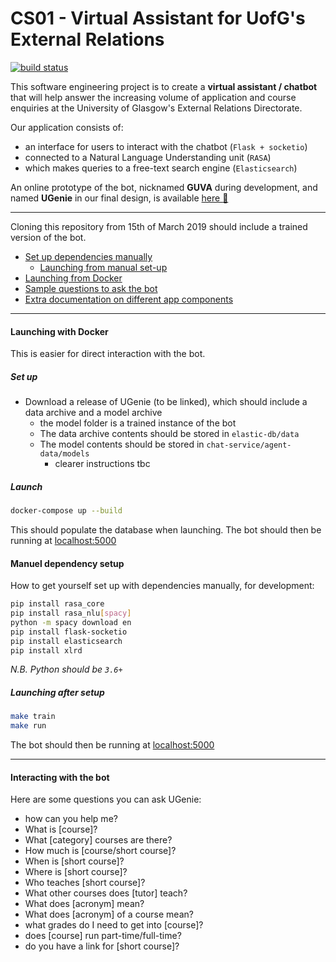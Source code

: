 # CS01 - Virtual Assistant for UofG's External Relations

[![build status](http://stgit.dcs.gla.ac.uk/tp3-2018-cs01/dissertation/badges/master/pipeline.svg)](http://stgit.dcs.gla.ac.uk/tp3-2018-cs01/dissertation/commits/master)             

This software engineering project is to create a **virtual assistant / chatbot** that will help answer the increasing volume of application and course enquiries at the University of Glasgow's External Relations Directorate.     

Our application consists of:
* an interface for users to interact with the chatbot (`Flask + socketio`)
* connected to a Natural Language Understanding unit (`RASA`)
* which makes queries to a free-text search engine (`Elasticsearch`)

An online prototype of the bot, nicknamed **GUVA** during development, and named **UGenie** in our final design, is available [here :robot:](https://bit.do/uofg-bot)
______________

Cloning this repository from 15th of March 2019 should include a trained version of the bot.
- [Set up dependencies manually](#manual-dependency-setup)
    - [Launching from manual set-up](#launching-after-setup)
- [Launching from Docker](#launching-from-docker)
- [Sample questions to ask the bot](#interacting-with-the-bot)
- [Extra documentation on different app components](http://stgit.dcs.gla.ac.uk/tp3-2018-cs01/dissertation/tree/master/docs)

--------

#### Launching with Docker
This is easier for direct interaction with the bot.

##### Set up 

- Download a release of UGenie (to be linked), which should include a data archive and a model archive
    - the model folder is a trained instance of the bot
    - The data archive contents should be stored in `elastic-db/data`
    - The model contents should be stored in `chat-service/agent-data/models`
        - clearer instructions tbc 

##### Launch
```bash
docker-compose up --build
```
This should populate the database when launching. The bot should then be running at [localhost:5000](localhost:5000)

#### Manuel dependency setup
How to get yourself set up with dependencies manually, for development:

```bash
pip install rasa_core
pip install rasa_nlu[spacy]
python -m spacy download en
pip install flask-socketio
pip install elasticsearch
pip install xlrd
````
*N.B. Python should be `3.6+`*

##### Launching after setup
```bash
make train
make run
```

The bot should then be running at [localhost:5000](localhost:5000)
_____
#### Interacting with the bot

Here are some questions you can ask UGenie:
- how can you help me?
- What is [course]?
- What [category] courses are there?
- How much is [course/short course]?
- When is [short course]?
- Where is [short course]?
- Who teaches [short course]?
- What other courses does [tutor] teach?
- What does [acronym] mean?
- What does [acronym] of a course mean?
- what grades do I need to get into [course]?
- does [course] run part-time/full-time?
- do you have a link for [short course]?
